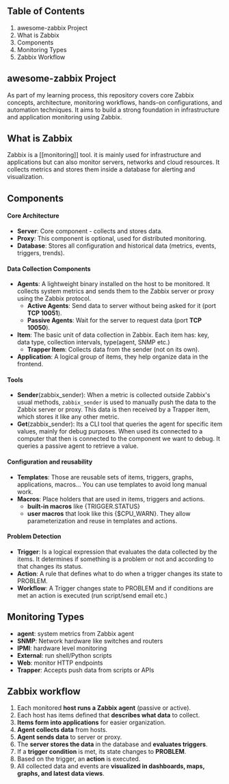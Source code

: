 ## Table of Contents
1. awesome-zabbix Project
2. What is Zabbix
3. Components
4. Monitoring Types
5. Zabbix Workflow

## awesome-zabbix Project
As part of my learning process, this repository covers core Zabbix concepts, architecture, monitoring workflows, hands-on configurations, and automation techniques. It aims to build a strong foundation in infrastructure and application monitoring using Zabbix.

## What is Zabbix
Zabbix is a [[monitoring]] tool. it is mainly used for infrastructure and applications but can also monitor servers, networks and cloud resources.
It collects metrics and stores them inside a database for alerting and visualization.

## Components
#### Core Architecture
- **Server**: Core component - collects and stores data.
- **Proxy**: This component is optional, used for distributed monitoring.
- **Database**: Stores all configuration and historical data (metrics, events, triggers, trends).

#### Data Collection Components
- **Agents**: A lightweight binary installed on the host to be monitored. It collects system metrics and sends them to the Zabbix server or proxy using the Zabbix protocol.
	- **Active Agents**: Send data to server without being asked for it (port **TCP 10051**).
	- **Passive Agents**: Wait for the server to request data (port **TCP 10050**).
- **Item**: The basic unit of data collection in Zabbix. 
  Each item has: key, data type, collection intervals, type(agent, SNMP etc.)
	- **Trapper Item**: Collects data from the sender (not on its own).
- **Application**: A logical group of items, they help organize data in the frontend.

#### Tools
- **Sender**(zabbix_sender): When a metric is collected outside Zabbix's usual methods, `zabbix_sender` is used to manually push the data to the Zabbix server or proxy. This data is then received by a Trapper item, which stores it like any other metric.
- **Get**(zabbix_sender): Its a CLI tool that queries the agent for specific item values, mainly for debug purposes.
  When used its connected to a computer that then is connected to the component we want to debug. It queries a passive agent to retrieve a value.

#### Configuration and reusability
- **Templates**: Those are reusable sets of items, triggers, graphs, applications, macros... 
  You can use templates to avoid long manual work.
- **Macros**: Place holders that are used in items, triggers and actions.
	- **built-in macros** like {TRIGGER.STATUS}
	- **user macros** that look like this {$CPU_WARN}.
	They allow parameterization and reuse in templates and actions.

#### Problem Detection
- **Trigger**: Is a logical expression that evaluates the data collected by the items.
  It determines if something is a problem or not and according to that changes its status.
- **Action**: A rule that defines what to do when a trigger changes its state to PROBLEM.
- **Workflow**: A Trigger changes state to PROBLEM and if conditions are met an action is executed (run script/send email etc.)

## Monitoring Types
- **agent**: system metrics from Zabbix agent 
- **SNMP**: Network hardware like switches and routers
- **IPMI**: hardware level monitoring
- **External**: run shell/Python scripts
- **Web**: monitor HTTP endpoints
- **Trapper**: Accepts push data from scripts or APIs

## Zabbix workflow
1. Each monitored **host runs a Zabbix agent** (passive or active).
2. Each host has items defined that **describes what data** to collect.
3. **Items form into applications** for easier organization.
4. **Agent collects data** from hosts.
5. **Agent sends data** to server or proxy.
6. The **server stores the data** in the database and **evaluates triggers**.
7. If a **trigger condition** is met, its state changes to **PROBLEM**.
8. Based on the trigger, an **action** is executed.
9. All collected data and events are **visualized in dashboards, maps, graphs, and latest data views**.
